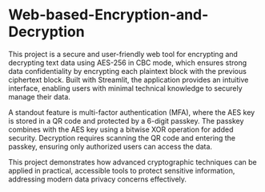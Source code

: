# Web-based-Encryption-and-Decryption
This project is a secure and user-friendly web tool for encrypting and decrypting text data using AES-256 in CBC mode, which ensures strong data confidentiality by encrypting each plaintext block with the previous ciphertext block. Built with Streamlit, the application provides an intuitive interface, enabling users with minimal technical knowledge to securely manage their data.

A standout feature is multi-factor authentication (MFA), where the AES key is stored in a QR code and protected by a 6-digit passkey. The passkey combines with the AES key using a bitwise XOR operation for added security. Decryption requires scanning the QR code and entering the passkey, ensuring only authorized users can access the data.

This project demonstrates how advanced cryptographic techniques can be applied in practical, accessible tools to protect sensitive information, addressing modern data privacy concerns effectively.
